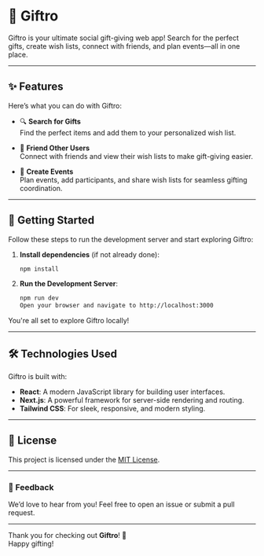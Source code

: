 # 🎁 Giftro

Giftro is your ultimate social gift-giving web app! Search for the perfect gifts, create wish lists, connect with friends, and plan events—all in one place.

---

## ✨ Features

Here’s what you can do with Giftro:

- 🔍 **Search for Gifts**  
  Find the perfect items and add them to your personalized wish list.

- 🤝 **Friend Other Users**  
  Connect with friends and view their wish lists to make gift-giving easier.

- 🎉 **Create Events**  
  Plan events, add participants, and share wish lists for seamless gifting coordination.

---

## 🚀 Getting Started

Follow these steps to run the development server and start exploring Giftro:

1. **Install dependencies** (if not already done):
   ```bash
   npm install
2. **Run the Development Server**:
   ```bash
   npm run dev
   Open your browser and navigate to http://localhost:3000
You're all set to explore Giftro locally!

---

## 🛠️ Technologies Used

Giftro is built with:

- **React**: A modern JavaScript library for building user interfaces.
- **Next.js**: A powerful framework for server-side rendering and routing.
- **Tailwind CSS**: For sleek, responsive, and modern styling.

---

## 📝 License

This project is licensed under the [MIT License](LICENSE).

---

### 💌 Feedback

We’d love to hear from you! Feel free to open an issue or submit a pull request.

---

Thank you for checking out **Giftro**! 🎁  
Happy gifting!

